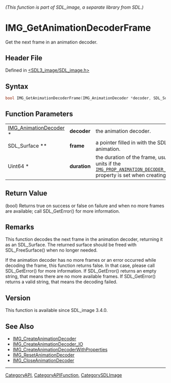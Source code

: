 ###### (This function is part of SDL_image, a separate library from SDL.)
# IMG_GetAnimationDecoderFrame

Get the next frame in an animation decoder.

## Header File

Defined in [<SDL3_image/SDL_image.h>](https://github.com/libsdl-org/SDL_image/blob/main/include/SDL3_image/SDL_image.h)

## Syntax

```c
bool IMG_GetAnimationDecoderFrame(IMG_AnimationDecoder *decoder, SDL_Surface **frame, Uint64 *duration);
```

## Function Parameters

|                                                |              |                                                                                                                                                                                                                                                              |
| ---------------------------------------------- | ------------ | ------------------------------------------------------------------------------------------------------------------------------------------------------------------------------------------------------------------------------------------------------------ |
| [IMG_AnimationDecoder](IMG_AnimationDecoder) * | **decoder**  | the animation decoder.                                                                                                                                                                                                                                       |
| SDL_Surface **                                 | **frame**    | a pointer filled in with the SDL_Surface for the next frame in the animation.                                                                                                                                                                                |
| Uint64 *                                       | **duration** | the duration of the frame, usually in milliseconds but can be other units if the [`IMG_PROP_ANIMATION_DECODER_CREATE_TIMEBASE_DENOMINATOR_NUMBER`](IMG_PROP_ANIMATION_DECODER_CREATE_TIMEBASE_DENOMINATOR_NUMBER) property is set when creating the decoder. |

## Return Value

(bool) Returns true on success or false on failure and when no more frames
are available; call SDL_GetError() for more information.

## Remarks

This function decodes the next frame in the animation decoder, returning it
as an SDL_Surface. The returned surface should be freed with
SDL_FreeSurface() when no longer needed.

If the animation decoder has no more frames or an error occurred while
decoding the frame, this function returns false. In that case, please call
SDL_GetError() for more information. If SDL_GetError() returns an empty
string, that means there are no more available frames. If SDL_GetError()
returns a valid string, that means the decoding failed.

## Version

This function is available since SDL_image 3.4.0.

## See Also

- [IMG_CreateAnimationDecoder](IMG_CreateAnimationDecoder)
- [IMG_CreateAnimationDecoder_IO](IMG_CreateAnimationDecoder_IO)
- [IMG_CreateAnimationDecoderWithProperties](IMG_CreateAnimationDecoderWithProperties)
- [IMG_ResetAnimationDecoder](IMG_ResetAnimationDecoder)
- [IMG_CloseAnimationDecoder](IMG_CloseAnimationDecoder)

----
[CategoryAPI](CategoryAPI), [CategoryAPIFunction](CategoryAPIFunction), [CategorySDLImage](CategorySDLImage)

